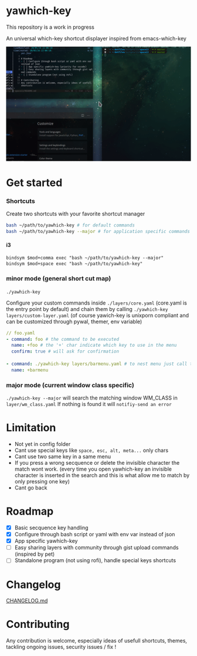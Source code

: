 # yawhich-key

This repository is a work in progress

An universal which-key shortcut displayer inspired from emacs-which-key 

![preview](./docs/assets/yawhich-key.gif)

# Get started

### Shortcuts
Create two shortcuts with your favorite shortcut manager
```bash
bash ~/path/to/yawhich-key # for default commands
bash ~/path/to/yawhich-key --major # for application specific commands
```
#### i3

```
bindsym $mod+comma exec "bash ~/path/to/yawhich-key --major"
bindsym $mod+space exec "bash ~/path/to/yawhich-key"

```


###  minor mode (general short cut map)
`./yawhich-key`

Configure your custom commands inside `./layers/core.yaml` (core.yaml is the entry point by default) and chain them by calling `./yawhich-key layers/custom-layer.yaml`
(of course yawich-key is unixporn compliant and can be customized through pywal, themer, env variable)
```yaml
// foo.yaml
- command: foo # the command to be executed
  name: +foo # the '+' char indicate which key to use in the menu
  confirm: true # will ask for confirmation

- command: ./yawhich-key layers/barmenu.yaml # to nest menu just call the appropriate layer
  name: +barmenu
```


###  major mode (current window class specific)
`./yawhich-key --major` will search the matching window WM_CLASS in `layer/wm_class.yaml`
If nothing is found it will `notifiy-send an error`



# Limitation
- Not yet in config folder
- Cant use special keys like `space, esc, alt, meta...` only chars
- Cant use two same key in a same menu
- If you press a wrong secquence or delete the invisible character the match wont work. (every time you open yawhich-key an invisible character is inserted in the search and this is what allow me to match by only pressing one key)
- Cant go back

# Roadmap
- [x] Basic secquence key handling
- [x] Configure through bash script or yaml with env var instead of json
- [x] App specific yawhich-key
- [ ] Easy sharing layers with community through gist upload commands (inspired by pet)
- [ ] Standalone program (not using rofi), handle special keys shortcuts

# Changelog
[CHANGELOG.md](./CHANGELOG.md)

# Contributing
Any contribution is welcome, especially ideas of usefull shortcuts,
themes, tackling ongoing issues, security issues / fix !
